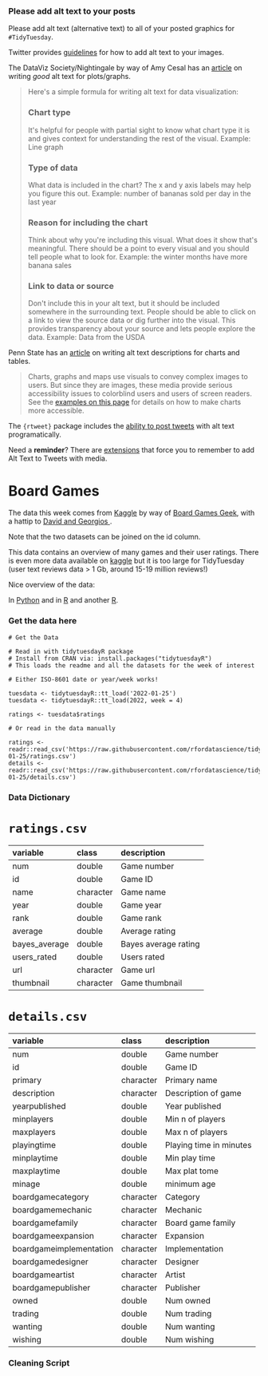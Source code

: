 ### Please add alt text to your posts

Please add alt text (alternative text) to all of your posted graphics for `#TidyTuesday`. 

Twitter provides [guidelines](https://help.twitter.com/en/using-twitter/picture-descriptions) for how to add alt text to your images.

The DataViz Society/Nightingale by way of Amy Cesal has an [article](https://medium.com/nightingale/writing-alt-text-for-data-visualization-2a218ef43f81) on writing _good_ alt text for plots/graphs.

> Here's a simple formula for writing alt text for data visualization:
> ### Chart type
> It's helpful for people with partial sight to know what chart type it is and gives context for understanding the rest of the visual.
> Example: Line graph
> ### Type of data
> What data is included in the chart? The x and y axis labels may help you figure this out.
> Example: number of bananas sold per day in the last year
> ### Reason for including the chart
> Think about why you're including this visual. What does it show that's meaningful. There should be a point to every visual and you should tell people what to look for.
> Example: the winter months have more banana sales
> ### Link to data or source
> Don't include this in your alt text, but it should be included somewhere in the surrounding text. People should be able to click on a link to view the source data or dig further into the visual. This provides transparency about your source and lets people explore the data.
> Example: Data from the USDA

Penn State has an [article](https://accessibility.psu.edu/images/charts/) on writing alt text descriptions for charts and tables.

> Charts, graphs and maps use visuals to convey complex images to users. But since they are images, these media provide serious accessibility issues to colorblind users and users of screen readers. See the [examples on this page](https://accessibility.psu.edu/images/charts/) for details on how to make charts more accessible.

The `{rtweet}` package includes the [ability to post tweets](https://docs.ropensci.org/rtweet/reference/post_tweet.html) with alt text programatically.

Need a **reminder**? There are [extensions](https://chrome.google.com/webstore/detail/twitter-required-alt-text/fpjlpckbikddocimpfcgaldjghimjiik/related) that force you to remember to add Alt Text to Tweets with media.

# Board Games

The data this week comes from [Kaggle](https://www.kaggle.com/jvanelteren/boardgamegeek-reviews/version/3?select=2022-01-08.csv) by way of [Board Games Geek](https://www.boardgamegeek.com/), with a hattip to [David and Georgios ](https://github.com/rfordatascience/tidytuesday/issues/382#issuecomment-1020305849).

Note that the two datasets can be joined on the id column.

This data contains an overview of many games and their user ratings. There is even more data available on [kaggle](https://www.kaggle.com/jvanelteren/boardgamegeek-reviews/version/3?select=2022-01-08.csv) but it is too large for TidyTuesday (user text reviews data > 1 Gb, around 15-19 million reviews!)

Nice overview of the data:

In [Python](https://jvanelteren.github.io/blog/2022/01/19/boardgames.html) and in [R](https://theparttimeanalyst.com/2019/04/21/tidy-tuesday-board-games-xgboost-model/) and another [R](https://rpubs.com/thewiremonkey/476630).

### Get the data here

```{r}
# Get the Data

# Read in with tidytuesdayR package 
# Install from CRAN via: install.packages("tidytuesdayR")
# This loads the readme and all the datasets for the week of interest

# Either ISO-8601 date or year/week works!

tuesdata <- tidytuesdayR::tt_load('2022-01-25')
tuesdata <- tidytuesdayR::tt_load(2022, week = 4)

ratings <- tuesdata$ratings

# Or read in the data manually

ratings <- readr::read_csv('https://raw.githubusercontent.com/rfordatascience/tidytuesday/master/data/2022/2022-01-25/ratings.csv')
details <- readr::read_csv('https://raw.githubusercontent.com/rfordatascience/tidytuesday/master/data/2022/2022-01-25/details.csv')

```
### Data Dictionary

# `ratings.csv`

|variable      |class     |description |
|:-------------|:---------|:-----------|
|num           |double    | Game number |
|id            |double    | Game ID |
|name          |character | Game name |
|year          |double    | Game year |
|rank          |double    | Game rank |
|average       |double    | Average rating  |
|bayes_average |double    | Bayes average rating|
|users_rated   |double    | Users rated |
|url           |character | Game url |
|thumbnail     |character | Game thumbnail  |

# `details.csv`

|variable                |class     |description |
|:-----------------------|:---------|:-----------|
|num                     |double    | Game number |
|id                      |double    | Game ID |
|primary                 |character | Primary name  |
|description             |character | Description of game |
|yearpublished           |double    | Year published |
|minplayers              |double    | Min n of players|
|maxplayers              |double    | Max n of players |
|playingtime             |double    | Playing time in minutes |
|minplaytime             |double    | Min play time |
|maxplaytime             |double    | Max plat tome |
|minage                  |double    | minimum age|
|boardgamecategory       |character | Category |
|boardgamemechanic       |character | Mechanic   |
|boardgamefamily         |character | Board game family   |
|boardgameexpansion      |character | Expansion |
|boardgameimplementation |character | Implementation  |
|boardgamedesigner       |character | Designer |
|boardgameartist         |character | Artist  |
|boardgamepublisher      |character | Publisher     |
|owned                   |double    | Num owned  |
|trading                 |double    | Num trading  |
|wanting                 |double    | Num wanting |
|wishing                 |double    | Num wishing |



### Cleaning Script

